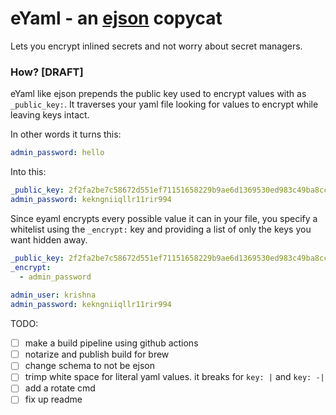 # eYaml - an [ejson](https://github.com/shopify/ejson) copycat

Lets you encrypt inlined secrets and not worry about secret managers.

### How? [DRAFT]

eYaml like ejson prepends the public key used to encrypt values with as `_public_key:`. It traverses your yaml file looking for values to encrypt while leaving keys intact.

In other words it turns this:
```yaml
admin_password: hello
```
Into this:
```yaml
_public_key: 2f2fa2be7c58672d551ef71151658229b9ae6d1369530ed983c49ba8cc937473
admin_password: kekngniiqllr11rir994
```

Since eyaml encrypts every possible value it can in your file, you specify a whitelist using the `_encrypt:` key and providing a list of only the keys you want hidden away.


```yaml
_public_key: 2f2fa2be7c58672d551ef71151658229b9ae6d1369530ed983c49ba8cc937473
_encrypt:
  - admin_password
  
admin_user: krishna
admin_password: kekngniiqllr11rir994
```

TODO:

- [ ] make a build pipeline using github actions
- [ ] notarize and publish build for brew
- [ ] change schema to not be ejson
- [ ] trimp white space for literal yaml values. it breaks for `key: |` and `key: -|`
- [ ] add a rotate cmd
- [ ] fix up readme
